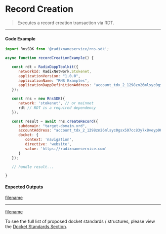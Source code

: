 # Record Creation

>  Executes a record creation transaction via RDT.

---

<!-- tabs:start -->

#### **Code Example**

```js
import RnsSDK from '@radixnameservice/rns-sdk';

async function recordCreationExample() {

   const rdt = RadixDappToolkit({
      networkId: RadixNetwork.Stokenet,
      applicationVersion: "1.0.0",
      applicationName: "RNS Examples",
      applicationDappDefinitionAddress: "account_tdx_2_1298zn26mlsyc0gsx507cc83y7x8veyp90axzh6aefqhxxq9l7y03c7",
   });

   const rns = new RnsSDK({
      network: 'stokenet', // or mainnet
      rdt // RDT is a required dependency
   });

   const result = await rns.createRecord({
      subdomain: "target-domain.xrd",
      accountAddress: "account_tdx_2_1298zn26mlsyc0gsx507cc83y7x8veyp90axzh6aefqhxxq9l7y03c7",
      docket: {
         context: 'navigation',
         directive: 'website',
         value: 'https://radixnameservice.com'
      }
   });

   // handle result...

}
```

#### **Expected Outputs**

[filename](./common/errors/commitment-stack.md ':include')

---

[filename](./common/errors/error-stack.md ':include')

<!-- tabs:end -->

To see the full list of proposed docket standards / structures, please view the [Docket Standards Section](wiki/resolution/standards.md).